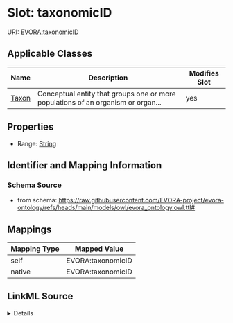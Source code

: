 

# Slot: taxonomicID



URI: [EVORA:taxonomicID](https://raw.githubusercontent.com/EVORA-project/evora-ontology/refs/heads/main/models/owl/evora_ontology.owl.ttl#taxonomicID)



<!-- no inheritance hierarchy -->





## Applicable Classes

| Name | Description | Modifies Slot |
| --- | --- | --- |
| [Taxon](Taxon.md) | Conceptual entity that groups one or more populations of an organism or organ... |  yes  |







## Properties

* Range: [String](String.md)





## Identifier and Mapping Information







### Schema Source


* from schema: https://raw.githubusercontent.com/EVORA-project/evora-ontology/refs/heads/main/models/owl/evora_ontology.owl.ttl#




## Mappings

| Mapping Type | Mapped Value |
| ---  | ---  |
| self | EVORA:taxonomicID |
| native | EVORA:taxonomicID |




## LinkML Source

<details>
```yaml
name: taxonomicID
from_schema: https://raw.githubusercontent.com/EVORA-project/evora-ontology/refs/heads/main/models/owl/evora_ontology.owl.ttl#
rank: 1000
alias: taxonomicID
domain_of:
- Taxon
range: string

```
</details>